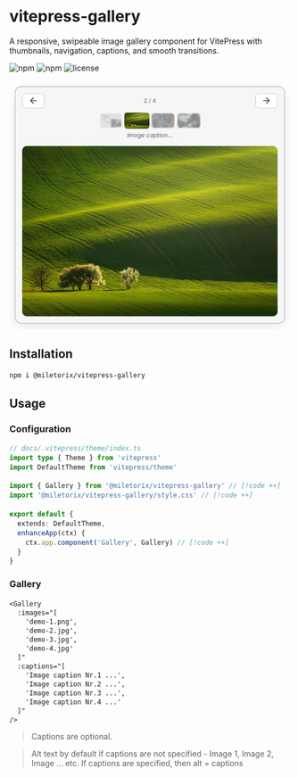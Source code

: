 # vitepress-gallery
A responsive, swipeable image gallery component for VitePress with thumbnails, navigation, captions, and smooth transitions.

![npm](https://img.shields.io/npm/v/@miletorix/vitepress-gallery) ![npm](https://img.shields.io/npm/dw/@miletorix/vitepress-gallery) ![license](https://img.shields.io/npm/l/@miletorix/vitepress-gallery)


<p align="center">
  <img src="/assets/demo-1.png" alt="demo" width="800">
</p>

## Installation

```sh
npm i @miletorix/vitepress-gallery
```

## Usage

### Configuration

```typescript
// docs/.vitepress/theme/index.ts
import type { Theme } from 'vitepress'
import DefaultTheme from 'vitepress/theme'
 
import { Gallery } from '@miletorix/vitepress-gallery' // [!code ++]
import '@miletorix/vitepress-gallery/style.css' // [!code ++]

export default {
  extends: DefaultTheme,
  enhanceApp(ctx) {
    ctx.app.component('Gallery', Gallery) // [!code ++]
  }
}
```

### Gallery

```vue
<Gallery 
  :images="[
    'demo-1.png',
    'demo-2.jpg',
    'demo-3.jpg',
    'demo-4.jpg'
  ]" 
  :captions="[
    'Image caption Nr.1 ...',
    'Image caption Nr.2 ...',
    'Image caption Nr.3 ...',
    'Image caption Nr.4 ...'
  ]"
/>
```

> Captions are optional.

> Alt text by default if captions are not specified - Image 1, Image 2, Image ... etc. If captions are specified, then alt = captions